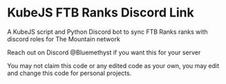 # KubeJS FTB Ranks Discord Link
A KubeJS script and Python Discord bot to sync FTB Ranks ranks with discord roles for The Mountain network

Reach out on Discord @Bluemethyst if you want this for your server

You may not claim this code or any edited code as your own, you may edit and change this code for personal projects.
